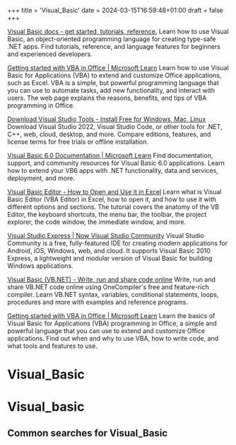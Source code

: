 +++
title = 'Visual_Basic'
date = 2024-03-15T16:59:48+01:00
draft = false
+++

[Visual Basic docs - get started, tutorials, reference.](https://learn.microsoft.com/en-us/dotnet/visual-basic/)
Learn how to use Visual Basic, an object-oriented programming language for creating type-safe .NET apps. Find tutorials, reference, and language features for beginners and experienced developers.

[Getting started with VBA in Office | Microsoft Learn](https://learn.microsoft.com/en-us/office/vba/library-reference/concepts/getting-started-with-vba-in-office)
Learn how to use Visual Basic for Applications (VBA) to extend and customize Office applications, such as Excel. VBA is a simple, but powerful programming language that you can use to automate tasks, add new functionality, and interact with users. The web page explains the reasons, benefits, and tips of VBA programming in Office.

[Download Visual Studio Tools - Install Free for Windows, Mac, Linux](https://visualstudio.microsoft.com/downloads/)
Download Visual Studio 2022, Visual Studio Code, or other tools for .NET, C++, web, cloud, desktop, and more. Compare editions, features, and license terms for free trials or offline installation.

[Visual Basic 6.0 Documentation | Microsoft Learn](https://learn.microsoft.com/en-us/previous-versions/visualstudio/visual-basic-6/visual-basic-6.0-documentation)
Find documentation, support, and community resources for Visual Basic 6.0 applications. Learn how to extend your VB6 apps with .NET functionality, data and services, deployment, and more.

[Visual Basic Editor - How to Open and Use it in Excel](https://trumpexcel.com/visual-basic-editor/)
Learn what is Visual Basic Editor (VBA Editor) in Excel, how to open it, and how to use it with different options and sections. The tutorial covers the anatomy of the VB Editor, the keyboard shortcuts, the menu bar, the toolbar, the project explorer, the code window, the immediate window, and more.

[Visual Studio Express | Now Visual Studio Community](https://visualstudio.microsoft.com/vs/express/)
Visual Studio Community is a free, fully-featured IDE for creating modern applications for Android, iOS, Windows, web, and cloud. It supports Visual Basic 2010 Express, a lightweight and modular version of Visual Basic for building Windows applications.

[Visual Basic (VB.NET) - Write, run and share code online](https://onecompiler.com/vb)
Write, run and share VB.NET code online using OneCompiler's free and feature-rich compiler. Learn VB.NET syntax, variables, conditional statements, loops, procedures and more with examples and reference programs.

[Getting started with VBA in Office | Microsoft Learn](https://learn.microsoft.com/en-us/office/vba/library-reference/concepts/getting-started-with-vba-in-office)
Learn the basics of Visual Basic for Applications (VBA) programming in Office, a simple and powerful language that you can use to extend and customize Office applications. Find out when and why to use VBA, how to write code, and what tools and features to use.

Visual_Basic
============

# Visual_basic

## Common searches for Visual_Basic

